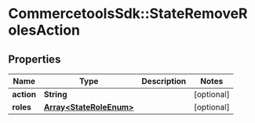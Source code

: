 # CommercetoolsSdk::StateRemoveRolesAction

## Properties
Name | Type | Description | Notes
------------ | ------------- | ------------- | -------------
**action** | **String** |  | [optional] 
**roles** | [**Array&lt;StateRoleEnum&gt;**](StateRoleEnum.md) |  | [optional] 


